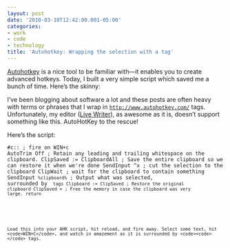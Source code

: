 ```yaml
---
layout: post
date: '2010-03-10T12:42:00.001-05:00'
categories:
- work
- code
- technology
title: 'Autohotkey: Wrapping the selection with a tag'
---
```



[Autohotkey](http://www.autohotkey.com/) is a nice tool to be familiar with—it enables you to create advanced hotkeys. Today, I built a very simple script which saved me a bunch of time. Here’s the skinny:

I’ve been blogging about software a lot and these posts are often heavy with terms or phrases that I wrap in <code>http://www.autohotkey.com/</code> tags. Unfortunately, my editor ([Live Writer](http://download.live.com/writer)), as awesome as it is, doesn’t support something like this. AutoHotKey to the rescue!

Here’s the script:  <pre><code class="csharpcode">#c::                       ; fire on WIN+c
AutoTrim Off               ; Retain any leading and trailing whitespace on the clipboard.
ClipSaved := ClipboardAll  ; Save the entire clipboard so we can restore it when we're done
SendInput ^x               ; cut the selection to the clipboard
ClipWait                   ; wait for the clipboard to contain something
SendInput <code>%clipboard%</code> ; Output what was selected, surrounded by <code> tags
Clipboard := ClipSaved     ; Restore the original clipboard
ClipSaved =                ; Free the memory in case the clipboard was very large.
return</code>
```



Load this into your AHK script, hit reload, and fire away. Select some text, hit <code>WIN+C</code>, and watch in amazement as it is surrounded by <code><code></code> tags.